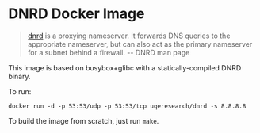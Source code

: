# DNRD Docker Image

> [dnrd](http://dnrd.sourceforge.net/) is a proxying nameserver. It forwards DNS queries to the appropriate nameserver, but can also act as the primary nameserver for a subnet behind a firewall.
-- DNRD man page

This image is based on busybox+glibc with a statically-compiled DNRD binary.

To run:

    docker run -d -p 53:53/udp -p 53:53/tcp uqeresearch/dnrd -s 8.8.8.8

To build the image from scratch, just run `make`. 
